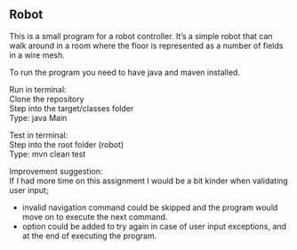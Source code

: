 ## Robot  
  
This is a small program for a robot controller. It’s a simple robot that can
walk around in a room where the floor is represented as a number of fields in a
wire mesh.  
  
To run the program you need to have java and maven installed.  
  
Run in terminal:  
Clone the repository  
Step into the target/classes folder  
Type: java Main  
  
Test in terminal:  
Step into the root folder (robot)  
Type: mvn clean test  
  
  
Improvement suggestion:  
If I had more time on this assignment I would be a bit kinder when validating user input; 
- invalid navigation command could be skipped and the program would move on to execute the next command.
- option could be added to try again in case of user input exceptions, and at the end of executing the program.
